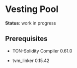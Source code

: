 # Vesting Pool

**Status**: work in progress

## Prerequisites

- TON-Solidity Compiler 0.61.0

- tvm_linker 0.15.42
